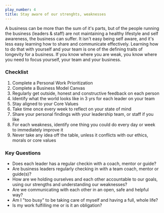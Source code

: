 ```yaml
---
play_number: 4
title: Stay aware of our strenghts, weaknesses
---
```


A business can be more than the sum of it's parts, but of the people running the business (leaders & staff) are not maintaining a healthy lifestyle and self awareness, the business can suffer. It isn't easy being self aware, and it's less easy learning how to share and communicate effectively. Learning how to do that with yourself and your team is one of the defining traits of longevity for a business. If you know where you are weak, you know where you need to focus yourself, your team and your business.

### Checklist
1. Complete a Personal Work Prioritization
2. Complete a Business Model Canvas
3. Regularly get outside, honest and constructive feedback on each person
4. Identify what the world looks like in 3 yrs for each leader on your team
5. Stay aligned to your Core Values
6. Take time once every week to reflect on your state of mind
7. Share your personal findings with your leadership team, or staff if you like
8. For each weakness, identify one thing you could do every day or week to immediately improve it
9. Never take any idea off the table, unless it conflicts with our ethics, morals or core values


### Key Questions
- Does each leader has a regular checkin with a coach, mentor or guide?
- Are business leaders regularly checking in with a team coach, mentor or guide(s)?
- How are we holding ourselves and each other accountable to our goals, using our strengths and understanding our weaknesses?
- Are we communicating with each other in an open, safe and helpful way?
- Am I "too busy" to be taking care of myself and having a full, whole life?
- Is my work fulfilling me or is it an obligation?